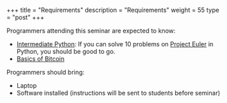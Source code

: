 +++
title = "Requirements"
description = "Requirements"
weight = 55
type = "post"
+++

Programmers attending this seminar are expected to know:

  * [Intermediate Python](https://www.py4e.com): If you can solve 10 problems on [Project Euler](https://projecteuler.net) in Python, you should be good to go.
  * [Basics of Bitcoin](https://bitcoin.org/en/)

Programmers should bring:

  * Laptop
  * Software installed (instructions will be sent to students before seminar)
  


